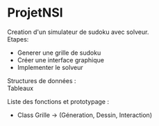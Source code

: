# ProjetNSI

Creation d'un simulateur de sudoku avec solveur.  
Etapes:  
- Generer une grille de sudoku  
- Créer une interface graphique  
- Implementer le solveur  

Structures de données :  
Tableaux  

Liste des fonctions et prototypage :  
- Class Grille -> (Géneration, Dessin, Interaction)
